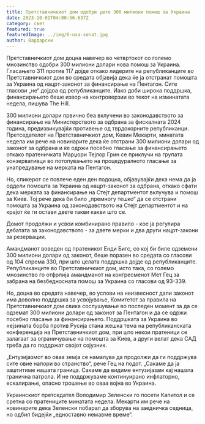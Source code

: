 ```yaml
---
title: Претставничкиот дом одобри уште 300 милиони помош за Украина
date: 2023-10-01T04:00:56.637Z
category: свет
featured: true
featuredImage: ../img/6-usa-senat.jpg
author: Вардарски
---
```

Претставничкиот дом доцна навечер во четвртокот со големо мнозинство одобри 300 милиони долари нова помош за Украина. Гласањето 311 против 117 дојде откако лидерите на републиканците во Претставничкиот дом во средата објавија дека ќе ја отстранат помошта за Украина од нацрт-законот за финансирање на Пентагон. Сите гласови „не“ дојдоа од републиканците. Иако доби широка поддршка, финансирањето беше извор на контроверзии во текот на изминатата недела, пишува The Hill.

300 милиони долари првично беа вклучени во законодавството за финансирање на Министерството за одбрана за фискалната 2024 година, предизвикувајќи противење од тврдокорните републиканци. Претседателот на Претставничкиот дом, Кевин Мекарти, минатата недела им рече на новинарите дека ќе отстрани 300 милиони долари од законот за одбрана и ќе одржи посебно гласање за финансирањето откако пратеничката Марџори Тејлор Грин се приклучи на групата конзервативци во потопувањето на процедуралното гласање за унапредување на мерката на Пентагон.

Но, спикерот се повлече еден ден подоцна, објавувајќи дека нема да ја оддели помошта за Украина од нацрт-законот за одбрана, откако сфати дека мерката за финансирање на Стејт департментот вклучува и помош за Киев. Тој рече дека би било „премногу тешко“ да се отстрани помошта за Украина од законодавството на Стејт департментот и на крајот ќе ги остави двете такви какви што се.

Домот продолжи и усвои комбинирано правило - кое ја регулира дебатата за законодавството - за двете мерки и два други нацрт-закони за резервации.

Амандманот воведен од пратеникот Енди Бигс, со кој би биле одземени 300 милиони долари од законот, беше поразен во средата со гласови од 104 спрема 330, при што целата поддршка дојде од републиканците. Републиканците во Претставничкиот дом, исто така, со големо мнозинство го отфрлија амандманот на конгресменот Мет Гец за забрана на безбедносната помош за Украина со гласови од 93-339.

Но, доцна во средата навечер, во услови на неизвесност дали законот има доволно поддршка за усвојување, Комитетот за правила на Претставничкиот дом свика сослушување во последен момент за да се одземат 300 милиони долари од законот за Пентагон и да се одржи посебно гласање за финансирањето. Поддршката за Украина во нејзината борба против Русија стана жешка тема на републиканската конференција на Претставничкиот дом, при што некои пратеници се залагаат за ограничување на помошта за Киев, а други велат дека САД треба да го поддржат својот сојузник.

„Ентузијазмот во оваа земја се намалува да продолжи да ги поддржува сите овие напори во странство“, рече Гец на подот. „Сакаме да ја заштитиме нашата граница. Сакаме да видиме ентузијазам кај нашата гранична патрола. И не поддржуваме континуирано инфлаторно, ескалирање, опасно трошење во оваа војна во Украина.

Украинскиот претседател Володимир Зеленски го посети Капитол и се сретна со пратениците минатата недела. Мекарти им рече на новинарите дека Зеленски побарал да зборува на заедничка седница, но одбил бидејќи „едноставно немавме време“.